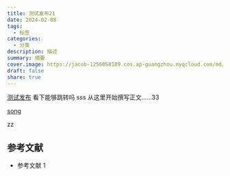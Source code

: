 ```yaml
---
title: 测试发布21
date: 2024-02-08
tags:
  - 标签
categories:
  - 分类
description: 描述
summary: 摘要
cover.image: https://jacob-1256058189.cos.ap-guangzhou.myqcloud.com/md/2024/08/d535bf1f2d4be47d.webp
draft: false
share: true
---
```

[测试发布](./%E6%B5%8B%E8%AF%95%E5%8F%91%E5%B8%83)
 看下能够跳转吗 sss
从这里开始撰写正文……33

[song](../song)


zz
## 参考文献

- 参考文献 1
